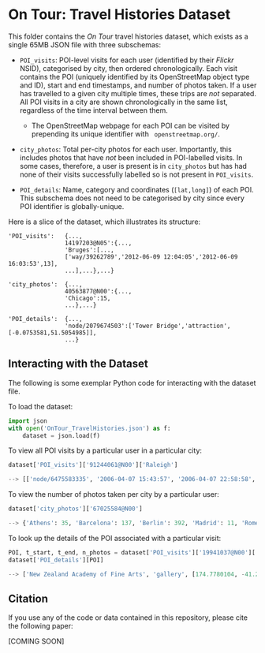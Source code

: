 # 	On Tour: Travel Histories Dataset
This folder contains the *On Tour* travel histories dataset, which exists as a single 65MB JSON file with three subschemas: 

- `POI_visits`: POI-level visits for each user (identified by their *Flickr* NSID), categorised by city, then ordered chronologically. Each visit contains the POI (uniquely identified by its OpenStreetMap object type and ID), start and end timestamps, and number of photos taken. If a user has travelled to a given city multiple times, these trips are *not* separated. All POI visits in a city are shown chronologically in the same list, regardless of the time interval between them.  
  - The OpenStreetMap webpage for each POI can be visited by prepending its unique identifier with ` openstreetmap.org/`.
- `city_photos`: Total per-city photos for each user. Importantly, this includes photos that have *not* been included in POI-labelled visits. In some cases, therefore, a user is present is in `city_photos` but has had none of their visits successfully labelled so is not present in `POI_visits`.

- `POI_details`: Name, category and coordinates (`[lat,long]`) of each POI. This subschema does not need to be categorised by city since every POI identifier is globally-unique.

Here is a slice of the dataset, which illustrates its structure:

```
'POI_visits': 	{...,
				14197203@N05':{...,
				'Bruges':[...,
				['way/39262789','2012-06-09 12:04:05','2012-06-09 16:03:53',13],
				...],...},...}

'city_photos': 	{...,
				40563877@N00':{...,
				'Chicago':15,
				...},...}
				
'POI_details':	{...,
				'node/2079674503':['Tower Bridge','attraction',[-0.0753581,51.5054985]],
				...}
```

## Interacting with the Dataset

The following is some exemplar Python code for interacting with the dataset file.

To load the dataset:

```python
import json
with open('OnTour_TravelHistories.json') as f:
	dataset = json.load(f)
```

To view all POI visits by a particular user in a particular city:

```python
dataset['POI_visits']['91244061@N00']['Raleigh']

--> [['node/6475583335', '2006-04-07 15:43:57', '2006-04-07 22:58:58', 16], ['node/6475583335', '2006-04-08 10:43:45', '2006-04-08 11:44:22', 4], ['node/6475583335', '2006-04-09 16:31:42', '2006-04-09 16:31:42', 1]]
```

To view the number of photos taken per city by a particular user:

```python
dataset['city_photos']['67025584@N00']

--> {'Athens': 35, 'Barcelona': 137, 'Berlin': 392, 'Madrid': 11, 'Rome': 14, 'Rotterdam': 29}
```

To look up the details of the POI associated with a particular visit:

```python
POI, t_start, t_end, n_photos = dataset['POI_visits']['19941037@N00']['Wellington'][0]
dataset['POI_details'][POI]

--> ['New Zealand Academy of Fine Arts', 'gallery', [174.7780104, -41.2847436]]
```

## Citation

If you use any of the code or data contained in this repository, please cite the following paper:

[COMING SOON]

